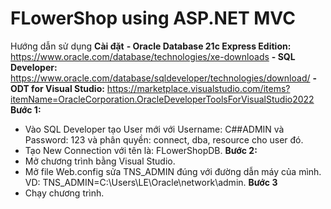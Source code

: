 # FLowerShop using ASP.NET MVC
Hướng dẫn sử dụng
**Cài đặt**
**- Oracle Database 21c Express Edition:** https://www.oracle.com/database/technologies/xe-downloads
**- SQL Developer:** https://www.oracle.com/database/sqldeveloper/technologies/download/
**- ODT for Visual Studio:** https://marketplace.visualstudio.com/items?itemName=OracleCorporation.OracleDeveloperToolsForVisualStudio2022
**Bước 1:**
- Vào SQL Developer tạo User mới với Username: C##ADMIN và Password: 123 và phân quyền: connect, dba, resource cho user đó.
- Tạo New Connection với tên là: FLowerShopDB.
**Bước 2:**
- Mở chương trình bằng Visual Studio.
- Mở file Web.config sửa TNS_ADMIN đúng với đường dẫn máy của mình. VD: TNS_ADMIN=C:\Users\LE\Oracle\network\admin.
**Bước 3**
- Chạy chương trình.
